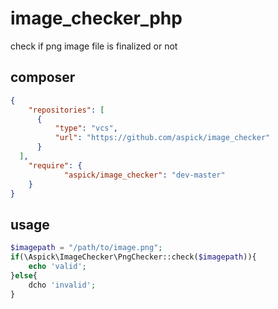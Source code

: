 # image_checker_php

check if png image file is finalized or not

## composer

```json
{
	"repositories": [
      {
          "type": "vcs",
          "url": "https://github.com/aspick/image_checker"
      }
  ],
	"require": {
			"aspick/image_checker": "dev-master"
	}
}
```

## usage

```php
$imagepath = "/path/to/image.png";
if(\Aspick\ImageChecker\PngChecker::check($imagepath)){
	echo 'valid';
}else{
	dcho 'invalid';
}
```
